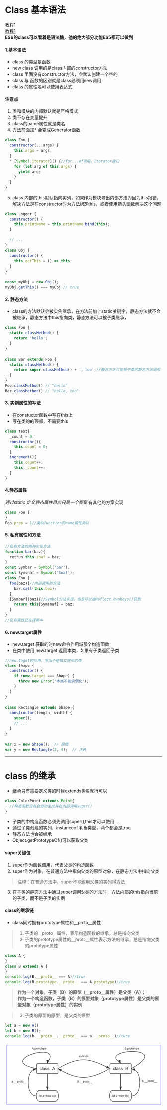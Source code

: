 # Class 基本语法
[教程1](http://es6.ruanyifeng.com/#docs/class)  
[教程1](http://es6.ruanyifeng.com/#docs/class-extends)  
__ES6的class可以看着是语法糖，他的绝大部分功能ES5都可以做到__
#### 1.基本语法
+ class 的类型是函数
+ new class 调用的是class内部的constructor方法
+ class 里面没有constructor方法，会默认创建一个空的
+ class 与 函数的区别就是class必须用new调用
+ class 的属性名可以使用表达式
#### 注意点
1. 类和模块的内部默认就是严格模式
2. 类不存在变量提升
3. class的name属性就是类名
4. 方法前面加* 会变成Generator函数
```javascript
class Foo {
  constructor(...args) {
    this.args = args;
  }
  * [Symbol.iterator]() {//for...of调用，Iterator接口
    for (let arg of this.args) {
      yield arg;
    }
  }
}
```
5. class 内部的this默认指向实列，如果作为模块导出内部方法为因为this报错，解决方法是在constructor时为方法绑定this，或者使用箭头函数解决这个问题
```javascript
class Logger {
  constructor() {
    this.printName = this.printName.bind(this);
  }

  // ...
}
class Obj {
  constructor() {
    this.getThis = () => this;
  }
}

const myObj = new Obj();
myObj.getThis() === myObj // true
```
#### 2. 静态方法  
+ class的方法默认会被实例继承，在方法前加上static关键字，静态方法就不会被继承，静态方法中this指向类，静态方法可以被子类继承，
```javascript
class Foo {
  static classMethod() {
    return 'hello';
  }
}

class Bar extends Foo {
  static classMethod() {
    return super.classMethod() + ', too';//静态方法只能被子类的静态方法调用
  }
}
Foo.classMethod() // "hello"
Bar.classMethod() // "hello, too"
```
#### 3. 实例属性的写法
+ 在constuctor函数中写在this上
+ 写在类的的顶部，不需要this
```javascript
class test{
  _count = 0;
  constructor(){
    this.count = 0;
  }
  increment(){
    this.count++;
    this._count++;
  }
}
```
#### 4.静态属性
_通过static 定义静态属性目前只是一个提案_ 有其他的方案实现
```javascript
class Foo {
}
Foo.prop = 1//类似function的name属性类似
```
#### 5. 私有属性和方法
```javascript
//私有方法的两种实现方法
function bar(baz){
  retrun this.snaf = baz;
}
const Symbar = Symbol('bar');
const Symsnaf = Symbol('Snaf');
class Foo {
  foo(baz){//内部调用的方法
    bar.call(this.baz);
  }
  [Symbar](baz){//Symbol方法实现，但是可以被Reflect.OwnKeys()获取
    return this[Symsnaf] = baz;
  }
}
//私有属性还在提案中
```
#### 6. new.target属性
+ new.target 获取的时new命令作用域那个构造函数
+ 在类中使用 new.target 返回本类，如果有子类返回子类
```javascript
//new.taget的应用，写出不能独立使用的类
class Shape {
  constructor() {
    if (new.target === Shape) {
      throw new Error('本类不能实例化');
    }
  }
}

class Rectangle extends Shape {
  constructor(length, width) {
    super();
    // ...
  }
}

var x = new Shape();  // 报错
var y = new Rectangle(3, 4);  // 正确
```
***
# class 的继承
+ 继承只有需要定义类的时候extends类名就行可以
```javascript
class ColorPoint extends Point{
  //构造函数没有会自动生成并在内部调用super()
}
``` 
+ 子类的中构造函数必须先调用super(),this才可以使用
+ 通过子类创建的实列，instanceof 判断类型，两个都会是true
+ 静态方法也会被继承
+ Object.getPrototypeOf()可以获取父类
#### super关键值
1. super作为函数调用，代表父类的构造函数
2. super作为对象，在普通方法中指向父类的原型对象，在静态方法中指向父类  
> 注释：在普通方法中，super不能调用父类的实列得方法
3. 在子类的静态方法中通过super调用父类的方法时，方法内部的this指向当前的子类，而不是子类的实例
#### class的继承链
+ class同时拥有prototype属性和__proto__属性
> 1. 子类的__proto__属性，表示构造函数的继承，总是指向父类
> 2. 子类的prototype属性的__proto__属性表示方法的继承，总是指向父类的prototype属性
```javascript
class A {
}
class B extends A {
}
console.log(B.__proto__ === A)//true
console.log(B.prototype.__proto__ === A.prototype)//true
```
> **作为一个对象，子类（B）的原型（__proto__属性）是父类（A）；  
作为一个构造函数，子类（B）的原型对象（prototype属性）是父类的原型对象（prototype属性）的实例**   

> 3. 子类的原型的原型，是父类的原型 
```javascript
let a = new A()
let b = new B();
console.log(b.__proto__.__proto__ === a.__proto__)//ture
```
![class 原型图](https://github.com/yangasia/StudyDemo/blob/master/ES6/demo17/class.png)


